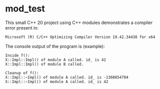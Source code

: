 # mod_test

This small C++ 20 project using C++ modules demonstrates a compiler
error present in:

    Microsoft (R) C/C++ Optimizing Compiler Version 19.42.34438 for x64

The console output of the program is (example):

    Inside f():
    X::Impl::Impl() of module A called. id_ is 42
    X::Impl::Impl() of module B called.

    Cleanup of f():
    X::Impl::~Impl() of module A called. id_ is -1360854704
    X::Impl::~Impl() of module A called. id_ is 42
